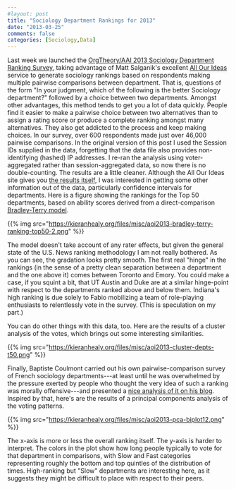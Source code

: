 ```yaml
---
#layout: post
title: "Sociology Department Rankings for 2013"
date: "2013-03-25"
comments: false
categories: [Sociology,Data]
---
```


Last week we launched the [OrgTheory/AAI 2013 Sociology Department Ranking Survey](http://kieranhealy.org/blog/archives/2013/03/13/crowdsourcing-sociology-department-rankings-2013-edition/), taking advantage of Matt Salganik's excellent [All Our Ideas](http://www.allourideas.org) service to generate sociology rankings based on respondents making multiple pairwise comparisons between department. That is, questions of the form "In your judgment, which of the following is the better Sociology department?" followed by a choice between two departments. Amongst other advantages, this method tends to get you a lot of data quickly. People find it easier to make a pairwise choice between two alternatives than to assign a rating score or produce a complete ranking amongst many alternatives. They also get addicted to the process and keep making choices. In our survey, over 600 respondents made just over 46,000 pairwise comparisons. In the original version of this post I used the Session IDs supplied in the data, forgetting that the data file also provides non-identifying (hashed) IP addresses. I re-ran the analysis using voter-aggregated rather than session-aggregated data, so now there is no double-counting. The results are a little cleaner. Although the All Our Ideas site gives you [the results itself](http://www.allourideas.org/socranking2013/results), I was interested in getting some other information out of the data, particularly confidence intervals for departments. Here is a figure showing the rankings for the Top 50 departments, based on ability scores derived from a direct-comparison [Bradley-Terry model](http://en.wikipedia.org/wiki/Pairwise_comparison).

{{% img src="https://kieranhealy.org/files/misc/aoi2013-bradley-terry-ranking-top50-2.png" %}}

The model doesn't take account of any rater effects, but given the general state of the U.S. News ranking methodology I am not really bothered. As you can see, the gradation looks pretty smooth. The first real "hinge" in the rankings (in the sense of a pretty clean separation between a department and the one above it) comes between Toronto and Emory. You could make a case, if you squint a bit, that UT Austin and Duke are at a similar hinge-point with respect to the departments ranked above and below them. Indiana's high ranking is due solely to Fabio mobilizing a team of role-playing enthusiasts to relentlessly vote in the survey. (This is speculation on my part.)

You can do other things with this data, too. Here are the results of a cluster analysis of the votes, which brings out some interesting similarities.

{{% img src="https://kieranhealy.org/files/misc/aoi2013-cluster-depts-t50.png" %}}

Finally, Baptiste Coulmont carried out his own pairwise-comparison survey of French sociology departments---at least until he was overwhelmed by the pressure exerted by people who thought the very idea of such a ranking was morally offensive---and presented a [nice analysis of it on his blog](http://coulmont.com/blog/2013/03/22/classement-espace/). Inspired by that, here's are the results of a principal components analysis of the voting patterns. 

{{% img src="https://kieranhealy.org/files/misc/aoi2013-pca-biplot12.png" %}}

The x-axis is more or less the overall ranking itself. The y-axis is harder to interpret. The colors in the plot show how long people typically to vote for that department in comparisons, with Slow and Fast categories representing roughly the bottom and top quintles of the distribution of times. High-ranking but "Slow" departments are interesting here, as it suggests they might be difficult to place with respect to their peers.


